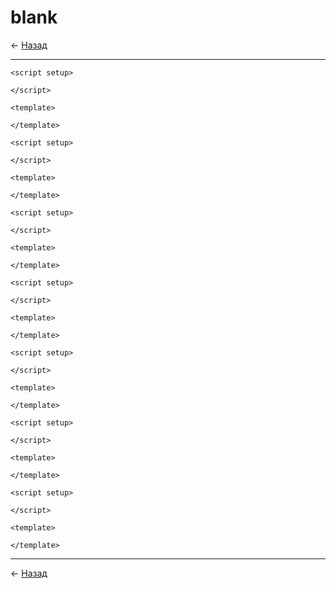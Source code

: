 # blank

← [Назад][back]

---

```vue
<script setup>

</script>

<template>

</template>
```

```vue
<script setup>

</script>

<template>

</template>
```

```vue
<script setup>

</script>

<template>

</template>
```

```vue
<script setup>

</script>

<template>

</template>
```

```vue
<script setup>

</script>

<template>

</template>
```

```vue
<script setup>

</script>

<template>

</template>
```

```vue
<script setup>

</script>

<template>

</template>
```

---

← [Назад][back]

[back]: <.> "Назад к оглавлению"